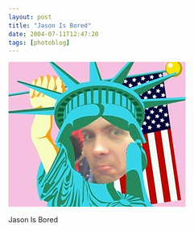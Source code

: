 ```yaml
---
layout: post
title: "Jason Is Bored"
date: 2004-07-11T12:47:20
tags: [photoblog]
---
```


![Jason Is Bored][1]

Jason Is Bored

   [1]: /2004/07/11/16375251458_0.jpg

